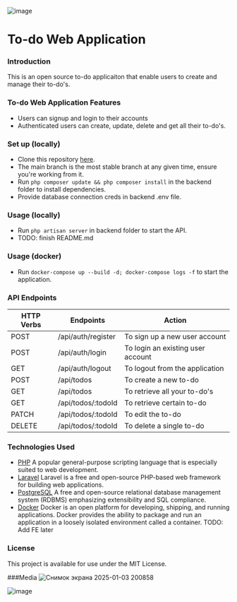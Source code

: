 ![image](https://github.com/user-attachments/assets/6c5226bd-1d29-4ace-a79b-856779b8b47a)

# To-do Web Application
### Introduction
This is an open source to-do applicaiton that enable users to create and manage their to-do's.
### To-do Web Application Features
* Users can signup and login to their accounts
* Authenticated users can create, update, delete and get all their to-do's.
### Set up (locally)
* Clone this repository [here](https://github.com/fdergachev/todo-web-app.git).
* The main branch is the most stable branch at any given time, ensure you're working from it.
* Run ```php composer update && php composer install``` in the backend folder to install dependencies.
* Provide database connection creds in backend .env file.
### Usage (locally)
* Run ```php artisan server``` in backend folder to start the API.
* TODO: finish README.md
### Usage (docker)
* Run ```docker-compose up --build -d; docker-compose logs -f``` to start the application.
### API Endpoints
| HTTP Verbs | Endpoints | Action |
| --- | --- | --- |
| POST | /api/auth/register | To sign up a new user account |
| POST | /api/auth/login | To login an existing user account |
| GET | /api/auth/logout | To logout from the application |
| POST | /api/todos | To create a new to-do |
| GET | /api/todos | To retrieve all your to-do's |
| GET | /api/todos/:todoId | To retrieve certain to-do |
| PATCH | /api/todos/:todoId | To edit the to-do |
| DELETE | /api/todos/:todoId | To delete a single to-do |
### Technologies Used
* [PHP](https://www.php.net/) A popular general-purpose scripting language that is especially suited to web development. 
* [Laravel](https://laravel.com/) Laravel is a free and open-source PHP-based web framework for building web applications.
* [PostgreSQL](https://www.postgresql.org/) A free and open-source relational database management system (RDBMS) emphasizing extensibility and SQL compliance.
* [Docker](https://www.docker.com/) Docker is an open platform for developing, shipping, and running applications. Docker provides the ability to package and run an application in a loosely isolated environment called a container.
TODO: Add FE later
### License
This project is available for use under the MIT License.

###Media
![Снимок экрана 2025-01-03 200858](https://github.com/user-attachments/assets/32cefdd2-d6e9-4808-9320-936975fd42db)

![image](https://github.com/user-attachments/assets/9e11db38-b395-4b45-abc6-aef5d349d744)

